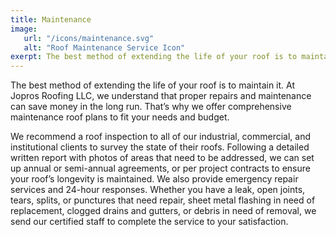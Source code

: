 ```yaml
---
title: Maintenance
image:
   url: "/icons/maintenance.svg"
   alt: "Roof Maintenance Service Icon"
exerpt: The best method of extending the life of your roof is to maintain it. At Jopros Roofing LLC, we understand that proper repairs and maintenance can...
---
```


The best method of extending the life of your roof is to maintain it. At Jopros Roofing LLC, we understand that proper repairs and maintenance can save money in the long run. That’s why we offer comprehensive maintenance roof plans to fit your needs and budget.

We recommend a roof inspection to all of our industrial, commercial, and institutional clients to survey the state of their roofs. Following a detailed written report with photos of areas that need to be addressed, we can set up annual or semi-annual agreements, or per project contracts to ensure your roof’s longevity is maintained. We also provide emergency repair services and 24-hour responses. Whether you have a leak, open joints, tears, splits, or punctures that need repair, sheet metal flashing in need of replacement, clogged drains and gutters, or debris in need of removal, we send our certified staff to complete the service to your satisfaction.
